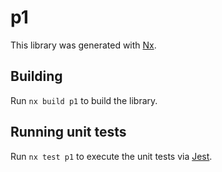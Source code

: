 # p1

This library was generated with [Nx](https://nx.dev).

## Building

Run `nx build p1` to build the library.

## Running unit tests

Run `nx test p1` to execute the unit tests via [Jest](https://jestjs.io).
